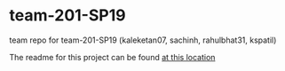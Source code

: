 # team-201-SP19
team repo for team-201-SP19 (kaleketan07, sachinh, rahulbhat31, kspatil) 

The readme for this project can be found [at this location](https://github.ccs.neu.edu/cs5500/team-201-SP19/tree/master/Development)